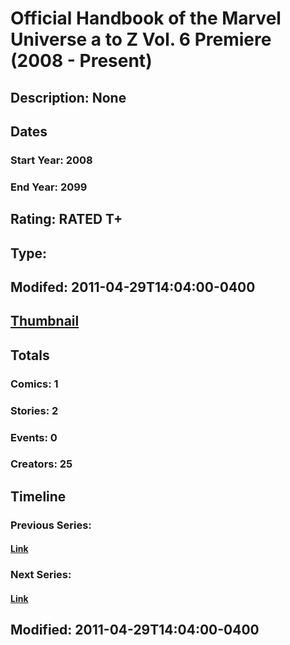 # Official Handbook of the Marvel Universe a to Z Vol. 6 Premiere (2008 - Present)
## Description: None
## Dates
### Start Year: 2008
### End Year: 2099
## Rating: RATED T+
## Type: 
## Modifed: 2011-04-29T14:04:00-0400
## [Thumbnail](http://i.annihil.us/u/prod/marvel/i/mg/c/f0/4bb648f9c1ec9.jpg)
## Totals
### Comics: 1
### Stories: 2
### Events: 0
### Creators: 25
## Timeline
### Previous Series: 
#### [Link]()
### Next Series: 
#### [Link]()
## Modified: 2011-04-29T14:04:00-0400